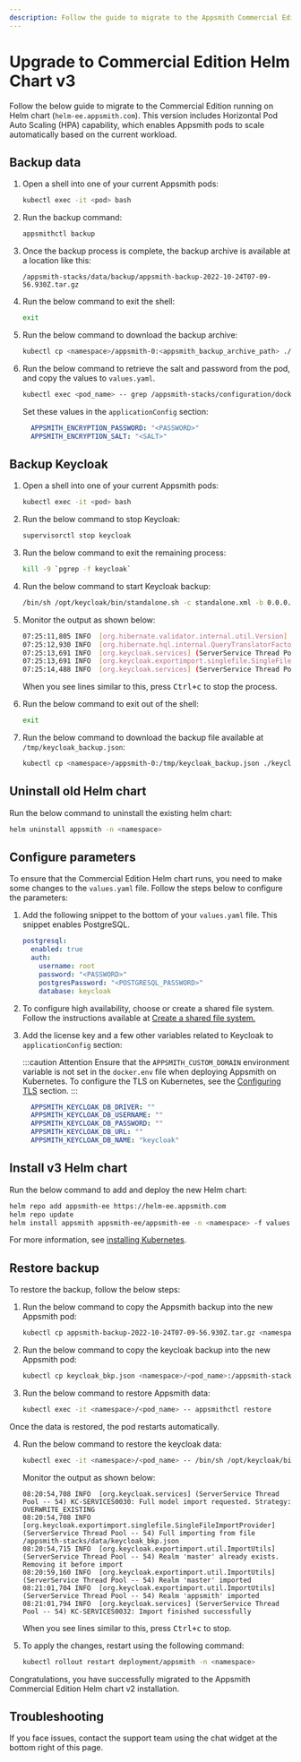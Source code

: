 ```yaml
---
description: Follow the guide to migrate to the Appsmith Commercial Edition running on v3 Helm chart.
---
```

# Upgrade to Commercial Edition Helm Chart v3

Follow the below guide to migrate to the Commercial Edition running on Helm chart (`helm-ee.appsmith.com`). This version includes Horizontal Pod Auto Scaling (HPA) capability, which enables Appsmith pods to scale automatically based on the current workload.

## Backup data

1. Open a shell into one of your current Appsmith pods:

   ```bash
   kubectl exec -it <pod> bash
   ```

2. Run the backup command:

   ```bash
   appsmithctl backup
   ```

3. Once the backup process is complete, the backup archive is available at a location like this:

   ```
   /appsmith-stacks/data/backup/appsmith-backup-2022-10-24T07-09-56.930Z.tar.gz
   ```

4. Run the below command to exit the shell:
   
   ```bash
   exit
   ```

5. Run the below command to download the backup archive:

   ```bash
   kubectl cp <namespace>/appsmith-0:<appsmith_backup_archive_path> ./appsmith-ee-backup.tar.gz
   ```

6. Run the below command to retrieve the salt and password from the pod, and copy the values to `values.yaml`.

   ```bash
   kubectl exec <pod_name> -- grep /appsmith-stacks/configuration/docker.env APPSMITH_ENCRYPTION_
   ```

   Set these values in the `applicationConfig` section:

   ```yaml
     APPSMITH_ENCRYPTION_PASSWORD: "<PASSWORD>"
     APPSMITH_ENCRYPTION_SALT: "<SALT>"
   ```

## Backup Keycloak

1. Open a shell into one of your current Appsmith pods:

   ```bash
   kubectl exec -it <pod> bash
   ```

2. Run the below command to stop Keycloak:

   ```bash
   supervisorctl stop keycloak
   ```

3. Run the below command to exit the remaining process:

   ``` bash
   kill -9 `pgrep -f keycloak`
   ```

4. Run the below command to start Keycloak backup:

   ``` bash
   /bin/sh /opt/keycloak/bin/standalone.sh -c standalone.xml -b 0.0.0.0 -Djboss.socket.binding.port-offset=1 -Dkeycloak.migration.action=export -Dkeycloak.migration.provider=singleFile -Dkeycloak.migration.file=/tmp/keycloak_backup.json
   ```

5. Monitor the output as shown below:

   ```bash
   07:25:11,805 INFO  [org.hibernate.validator.internal.util.Version] (ServerService Thread Pool -- 57) HV000001: Hibernate Validator 6.0.22.Final
   07:25:12,930 INFO  [org.hibernate.hql.internal.QueryTranslatorFactoryInitiator] (ServerService Thread Pool -- 57) HHH000397: Using ASTQueryTranslatorFactory
   07:25:13,691 INFO  [org.keycloak.services] (ServerService Thread Pool -- 57) KC-SERVICES0033: Full model export requested
   07:25:13,691 INFO  [org.keycloak.exportimport.singlefile.SingleFileExportProvider] (ServerService Thread Pool -- 57) Exporting model into file /appsmith-stacks/data/keycloak_bkp/keycloak_backup.json
   07:25:14,488 INFO  [org.keycloak.services] (ServerService Thread Pool -- 57) KC-SERVICES0035: Export finished successfully
   ```

   When you see lines similar to this, press <kbd>Ctrl+c</kbd> to stop the process.

6. Run the below command to exit out of the shell:

   ```bash
   exit
   ```

7. Run the below command to download the backup file available at `/tmp/keycloak_backup.json`:

   ```bash
   kubectl cp <namespace>/appsmith-0:/tmp/keycloak_backup.json ./keycloak_bkp.json
   ```

## Uninstall old Helm chart

Run the below command to uninstall the existing helm chart:

```bash
helm uninstall appsmith -n <namespace>
```

## Configure parameters

To ensure that the Commercial Edition Helm chart runs, you need to make some changes to the `values.yaml` file. Follow the steps below to configure the parameters:

1. Add the following snippet to the bottom of your `values.yaml` file. This snippet enables PostgreSQL.

   ```yaml
   postgresql:
     enabled: true
     auth:
       username: root
       password: "<PASSWORD>"
       postgresPassword: "<POSTGRESQL_PASSWORD>"
       database: keycloak
   ```

2. To configure high availability, choose or create a shared file system. Follow the instructions available at [Create a shared file system.](/getting-started/setup/installation-guides/kubernetes#create-a-shared-file-system)

3. Add the license key and a few other variables related to Keycloak to `applicationConfig` section:

   :::caution Attention
   Ensure that the `APPSMITH_CUSTOM_DOMAIN` environment variable is not set in the `docker.env` file when deploying Appsmith on Kubernetes. To configure the TLS on Kubernetes, see the [Configuring TLS](/getting-started/setup/instance-configuration/custom-domain/configure-tls) section.
   :::

   ```yaml
     APPSMITH_KEYCLOAK_DB_DRIVER: ""
     APPSMITH_KEYCLOAK_DB_USERNAME: ""
     APPSMITH_KEYCLOAK_DB_PASSWORD: ""
     APPSMITH_KEYCLOAK_DB_URL: ""
     APPSMITH_KEYCLOAK_DB_NAME: "keycloak"
   ```

## Install v3 Helm chart

Run the below command to add and deploy the new Helm chart:

   ```bash
   helm repo add appsmith-ee https://helm-ee.appsmith.com
   helm repo update
   helm install appsmith appsmith-ee/appsmith-ee -n <namespace> -f values.yaml
   ```

For more information, see [installing Kubernetes](/getting-started/setup/installation-guides/kubernetes#install-appsmith).

## Restore backup

To restore the backup, follow the below steps:

1. Run the below command to copy the Appsmith backup into the new Appsmith pod:

   ```bash
   kubectl cp appsmith-backup-2022-10-24T07-09-56.930Z.tar.gz <namespace>/<pod_name>:/appsmith-stacks/data/backup/
   ```

2. Run the below command to copy the keycloak backup into the new Appsmith pod:

   ```bash
   kubectl cp keycloak_bkp.json <namespace>/<pod_name>:/appsmith-stacks/data/
   ```

3. Run the below command to restore Appsmith data:

   ```bash
   kubectl exec -it <namespace>/<pod_name> -- appsmithctl restore
   ```

 Once the data is restored, the pod restarts automatically.

4. Run the below command to restore the keycloak data:

   ```bash
   kubectl exec -it <namespace>/<pod_name> -- /bin/sh /opt/keycloak/bin/standalone.sh -b 0.0.0.0 -Djboss.socket.binding.port-offset=1 -Dkeycloak.migration.action=import -Dkeycloak.migration.provider=singleFile -Dkeycloak.migration.file=/appsmith-stacks/data/keycloak_bkp.json -Dkeycloak.migration.strategy=OVERWRITE_EXISTING
   ```

    Monitor the output as shown below:

   ```
   08:20:54,708 INFO  [org.keycloak.services] (ServerService Thread Pool -- 54) KC-SERVICES0030: Full model import requested. Strategy: OVERWRITE_EXISTING
   08:20:54,708 INFO  [org.keycloak.exportimport.singlefile.SingleFileImportProvider] (ServerService Thread Pool -- 54) Full importing from file /appsmith-stacks/data/keycloak_bkp.json
   08:20:54,715 INFO  [org.keycloak.exportimport.util.ImportUtils] (ServerService Thread Pool -- 54) Realm 'master' already exists. Removing it before import
   08:20:59,160 INFO  [org.keycloak.exportimport.util.ImportUtils] (ServerService Thread Pool -- 54) Realm 'master' imported
   08:21:01,704 INFO  [org.keycloak.exportimport.util.ImportUtils] (ServerService Thread Pool -- 54) Realm 'appsmith' imported
   08:21:01,794 INFO  [org.keycloak.services] (ServerService Thread Pool -- 54) KC-SERVICES0032: Import finished successfully
   ```

   When you see lines similar to this, press <kbd>Ctrl+c</kbd> to stop.

5. To apply the changes, restart using the following command:

   ```bash
   kubectl rollout restart deployment/appsmith -n <namespace>
   ```

Congratulations, you have successfully migrated to the Appsmith Commercial Edition Helm chart v2 installation.

## Troubleshooting
If you face issues, contact the support team using the chat widget at the bottom right of this page.